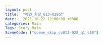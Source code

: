 ```yaml
---
layout: post
title:  "메인_회상_013~028장"
date:   2021-10-22 12:00:00 +0000
categories: Main
Tags: Story Main
SceneCode: ["scene_skip_cp013-028_q1_s10"]
---
```

